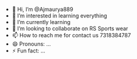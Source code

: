 - 👋 Hi, I’m @Ajmaurya889
- 👀 I’m interested in learning everything 
- 🌱 I’m currently learning 
- 💞️ I’m looking to collaborate on RS Sports wear 
- 📫 How to reach me  for contact us 7318384787
- 😄 Pronouns: ...
- ⚡ Fun fact: ...

<!---
Ajmaurya889/Ajmaurya889 is a ✨ special ✨ repository because its `README.md` (this file) appears on your GitHub profile.
You can click the Preview link to take a look at your changes.
--->
